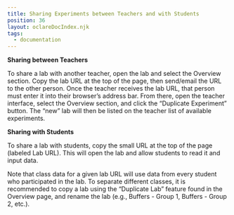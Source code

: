 ```yaml
---
title: Sharing Experiments between Teachers and with Students
position: 36
layout: oclareDocIndex.njk
tags:
  - documentation
---
```

**Sharing between Teachers**

To share a lab with another teacher, open the lab and select the Overview section. Copy the lab URL at the top of the page, then send/email the URL to the other person. Once the teacher receives the lab URL, that person must enter it into their browser’s address bar. From there, open the teacher interface, select the Overview section, and click the “Duplicate Experiment” button. The “new” lab will then be listed on the teacher list of available experiments.

**Sharing with Students**

To share a lab with students, copy the small URL at the top of the page (labeled Lab URL). This will open the lab and allow students to read it and input data.

Note that class data for a given lab URL will use data from every student who participated in the lab. To separate different classes, it is recommended to copy a lab using the “Duplicate Lab” feature found in the Overview page, and rename the lab (e.g., Buffers - Group 1, Buffers - Group 2, etc.).